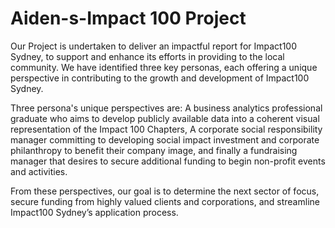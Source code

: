 # Aiden-s-Impact 100 Project
Our Project is undertaken to deliver an impactful report for Impact100 Sydney, to support and enhance its efforts in providing to the local community. We have identified three key personas, each offering a unique perspective in contributing to the growth and development of Impact100 Sydney.

Three persona's unique perspectives are: A business analytics professional graduate who aims to develop publicly available data into a coherent visual representation of the Impact 100 Chapters, A corporate social responsibility manager committing to developing social impact investment and corporate philanthropy to benefit their company image, and finally a fundraising manager that desires to secure additional funding to begin non-profit events and activities.

From these perspectives, our goal is to determine the next sector of focus, secure funding from highly valued clients and corporations, and streamline Impact100 Sydney’s application process.

